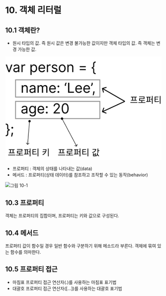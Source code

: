 # 10. 객체 리터럴

## 10.1 객체란?

- 원시 타입의 값. 즉 원시 값은 변경 불가능한 값이지만 객체 타입의 값. 즉 객체는 변경 가능한 값.

![그림 10-1](../images/10-1.png)

- 프로퍼티 : 객체의 상태를 나타내는 값(data)
- 메서드 : 프로퍼티(상태 데이터)를 참조하고 조작할 수 있는 동작(behavior)

![그림 10-1](../images/10-2.png)

## 10.3 프로퍼티

객체는 프로퍼티의 집합이며, 프로퍼티는 키와 값으로 구성된다.

## 10.4 메서드

프로퍼티 값이 함수일 경우 일반 함수와 구분하기 위해 메소드라 부른다.
객체에 묶여 있는 함수를 의마한다.

## 10.5 프로퍼티 접근

- 마침표 프로퍼티 접근 연산자(.)를 사용하는 마침표 표기법
- 대괄호 프로퍼티 접근 연산자([...])를 사용하는 대괄호 표기법

